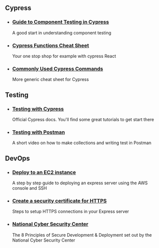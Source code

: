 ## Cypress
- ### [Guide to Component Testing in Cypress](https://docs.cypress.io/guides/component-testing/react/overview)
  A good start in understanding component testing
- ### [Cypress Functions Cheat Sheet](https://docs.cypress.io/guides/component-testing/react/examples)
  Your one stop shop for example with cypress React
- ### [Commonly Used Cypress Commands](https://medium.com/@anshita.bhasin/commonly-used-cypress-commands-5ba0f7b55cfc)
  More generic cheat sheet for Cypress

## Testing
- ### [Testing with Cypress](https://docs.cypress.io/guides/overview/why-cypress)
  Official Cypress docs. You'll find some great tutorials to get start there

- ### [Testing with Postman](https://www.youtube.com/watch?v=oXW-C2bM0wE&t=229shttps://www.youtube.com/watch?v=oXW-C2bM0wE&t=229s)
  A short video on how to make collections and writing test in Postman

## DevOps
- ### [Deploy to an EC2 instance](https://dev.to/drsimplegraffiti/from-code-to-the-cloud-a-step-by-step-guide-to-deploying-your-nodejs-app-on-aws-ec2-4300)
  A step by step guide to deploying an express server using the AWS console and SSH

- ### [Create a security certificate for HTTPS](https://dev.to/fredabod/building-an-express-app-with-an-https-server-2mbj)
  Steps to setup HTTPS connections in your Express server

- ### [National Cyber Security Center](https://www.ncsc.gov.uk/collection/developers-collection)
  The 8 Principles of Secure Development & Deployment set out by the National Cyber Security Center 




